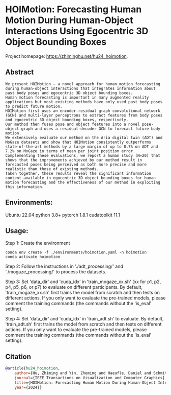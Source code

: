 # HOIMotion: Forecasting Human Motion During Human-Object Interactions Using Egocentric 3D Object Bounding Boxes
Project homepage: https://zhiminghu.net/hu24_hoimotion.


## Abstract
```
We present HOIMotion – a novel approach for human motion forecasting during human-object interactions that integrates information about past body poses and egocentric 3D object bounding boxes. 
Human motion forecasting is important in many augmented reality applications but most existing methods have only used past body poses to predict future motion. 
HOIMotion first uses an encoder-residual graph convolutional network (GCN) and multi-layer perceptrons to extract features from body poses and egocentric 3D object bounding boxes, respectively. 
Our method then fuses pose and object features into a novel pose-object graph and uses a residual-decoder GCN to forecast future body motion. 
We extensively evaluate our method on the Aria digital twin (ADT) and MoGaze datasets and show that HOIMotion consistently outperforms state-of-the-art methods by a large margin of up to 8.7% on ADT and 7.2% on MoGaze in terms of mean per joint position error. 
Complementing these evaluations, we report a human study (N=20) that shows that the improvements achieved by our method result in forecasted poses being perceived as both more precise and more realistic than those of existing methods. 
Taken together, these results reveal the significant information content available in egocentric 3D object bounding boxes for human motion forecasting and the effectiveness of our method in exploiting this information.
```


## Environments:
Ubuntu 22.04
python 3.8+
pytorch 1.8.1
cudatoolkit 11.1


## Usage:
Step 1: Create the environment
```
conda env create -f ./environments/hoimotion.yaml -n hoimotion
conda activate hoimotion
```


Step 2: Follow the instructions in './adt_processing/' and './mogaze_processing/' to process the datasets.


Step 3: Set 'data_dir' and 'cuda_idx' in 'train_mogaze_xx.sh' (xx for p1, p2, p4, p5, p6, or p7) to evaluate on different participants. By default, 'train_mogaze_xx.sh' first trains the model from scratch and then tests on different actions. If you only want to evaluate the pre-trained models, please comment the training commands (the commands without the 'is_eval' setting).


Step 4: Set 'data_dir' and 'cuda_idx' in 'train_adt.sh' to evaluate. By default, 'train_adt.sh' first trains the model from scratch and then tests on different actions. If you only want to evaluate the pre-trained models, please comment the training commands (the commands without the 'is_eval' setting).


## Citation

```bibtex
@article{hu24_hoimotion,
	author={Hu, Zhiming and Yin, Zheming and Haeufle, Daniel and Schmitt, Syn and Bulling, Andreas},
	journal={IEEE Transactions on Visualization and Computer Graphics}, 
	title={HOIMotion: Forecasting Human Motion During Human-Object Interactions Using Egocentric 3D Object Bounding Boxes}, 
	year={2024}}
```